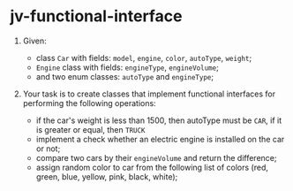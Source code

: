 # jv-functional-interface
1. Given:
     - class `Car` with fields: `model`, `engine`, `color`, `autoType`, `weight`;
     - `Engine` class with fields: `engineType`, `engineVolume`;
     - and two enum classes: `autoType` and `engineType`;

2. Your task is to create classes that implement functional interfaces for
    performing the following operations:
     - if the car's weight is less than 1500, then autoType must be `CAR`, if it is greater or
     equal, then `TRUCK`
     - implement a check whether an electric engine is installed on the car or not;
     - compare two cars by their `engineVolume` and return the difference;
     - assign random color to car from the following list of colors
       (red, green, blue, yellow, pink, black, white);